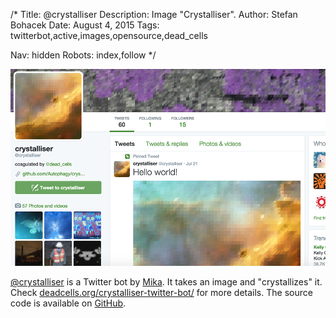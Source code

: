 /*
Title: @crystalliser
Description: Image "Crystalliser".
Author: Stefan Bohacek
Date: August 4, 2015
Tags: twitterbot,active,images,opensource,dead_cells

Nav: hidden
Robots: index,follow
*/

[![](/content/bots/twitterbots/images/crystalliser.png)](https://twitter.com/crystalliser)

[@crystalliser](https://twitter.com/crystalliser) is a Twitter bot by [Mika](https://twitter.com/dead_cells). It takes an image and "crystallizes" it. Check [deadcells.org/crystalliser-twitter-bot/](http://www.deadcells.org/crystalliser-twitter-bot/) for more details. The source code is available on [GitHub](https://github.com/Autophagy/crystalliser-bot).
